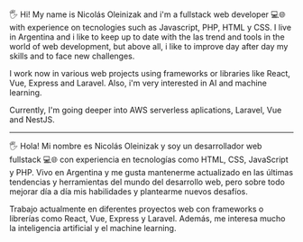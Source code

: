 🖐 Hi! My name is Nicolás Oleinizak and i'm a fullstack web developer 💻🌐 with experience on tecnologies such as Javascript, PHP, HTML y CSS. I live in Argentina and i like to keep up to date with the las trend and tools in the world of web development, but above all, i like to improve day after day my skills and to face new challenges.

I work now in various web projects using frameworks or libraries like React, Vue, Express and Laravel. Also, i'm very interested in AI and machine learning.

Currently, I'm going deeper into AWS serverless aplications, Laravel, Vue and NestJS.

--------

🖐 Hola! Mi nombre es Nicolás Oleinizak y soy un desarrollador web fullstack 💻🌐 con experiencia en tecnologías como HTML, CSS, JavaScript y PHP. Vivo en Argentina y me gusta mantenerme actualizado en las últimas tendencias y herramientas del mundo del desarrollo web, pero sobre todo mejorar día a día mis habilidades y plantearme nuevos desafíos.

Trabajo actualmente en diferentes proyectos web con frameworks o librerías como React, Vue, Express y Laravel. Además, me interesa mucho la inteligencia artificial y el machine learning.
